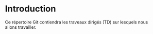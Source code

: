 # Introduction
Ce répertoire Git contiendra les traveaux dirigés (TD) sur lesquels nous allons travailler.